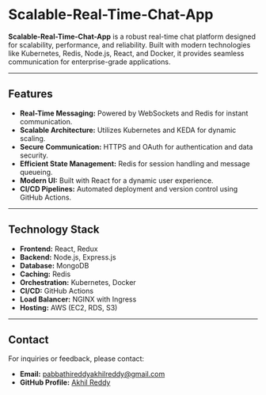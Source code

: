 # Scalable-Real-Time-Chat-App

**Scalable-Real-Time-Chat-App** is a robust real-time chat platform designed for scalability, performance, and reliability. Built with modern technologies like Kubernetes, Redis, Node.js, React, and Docker, it provides seamless communication for enterprise-grade applications.


---

## Features
- **Real-Time Messaging:** Powered by WebSockets and Redis for instant communication.
- **Scalable Architecture:** Utilizes Kubernetes and KEDA for dynamic scaling.
- **Secure Communication:** HTTPS and OAuth for authentication and data security.
- **Efficient State Management:** Redis for session handling and message queueing.
- **Modern UI:** Built with React for a dynamic user experience.
- **CI/CD Pipelines:** Automated deployment and version control using GitHub Actions.

---

## Technology Stack
- **Frontend:** React, Redux
- **Backend:** Node.js, Express.js
- **Database:** MongoDB
- **Caching:** Redis
- **Orchestration:** Kubernetes, Docker
- **CI/CD:** GitHub Actions
- **Load Balancer:** NGINX with Ingress
- **Hosting:** AWS (EC2, RDS, S3)

---

## Contact
For inquiries or feedback, please contact:
- **Email:** [pabbathireddyakhilreddy@gmail.com](mailto:pabbathireddyakhilreddy@gmail.com)
- **GitHub Profile:** [Akhil Reddy](https://github.com/akhilreddy030)
